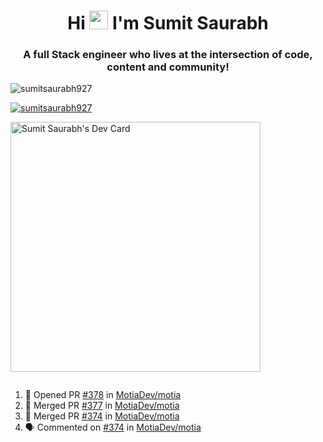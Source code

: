 <h1 align="center">Hi <img src="https://raw.githubusercontent.com/MartinHeinz/MartinHeinz/master/wave.gif" width="30px"> I'm Sumit Saurabh</h1>
<h3 align="center">A full Stack engineer who lives at the intersection of code, content and community!</h3>

<p align="left"> <img src="https://komarev.com/ghpvc/?username=sumitsaurabh927&label=Profile%20views&color=0e75b6&style=flat" alt="sumitsaurabh927" /> </p>


<p align="left"> <a href="https://twitter.com/sumitsaurabh927" target="blank"><img src="https://img.shields.io/twitter/follow/sumitsaurabh927?logo=twitter&style=for-the-badge" alt="sumitsaurabh927" /></a> </p>


<a href="https://api.daily.dev/devcards/7d94ae10a1cc42f39f319acddfaf2e5b.png?r=6b7"><img src="https://api.daily.dev/devcards/7d94ae10a1cc42f39f319acddfaf2e5b.png?r=6b7" width="400" alt="Sumit Saurabh's Dev Card"/></a>

<p align="left"> <a href="https://twitter.com/" target="blank"><img src="https://img.shields.io/twitter/follow/?logo=twitter&style=for-the-badge" alt="" /></a> </p>



<!--
<p><img align="center" src="https://github-readme-stats.vercel.app/api?username=sumitsaurabh927&count_private=true" alt="sumitsaurabh927" /></p>
-->

<!--START_SECTION:activity-->
1. 💪 Opened PR [#378](https://github.com/MotiaDev/motia/pull/378) in [MotiaDev/motia](https://github.com/MotiaDev/motia)
2. 🎉 Merged PR [#377](https://github.com/MotiaDev/motia/pull/377) in [MotiaDev/motia](https://github.com/MotiaDev/motia)
3. 🎉 Merged PR [#374](https://github.com/MotiaDev/motia/pull/374) in [MotiaDev/motia](https://github.com/MotiaDev/motia)
4. 🗣 Commented on [#374](https://github.com/MotiaDev/motia/pull/374#issuecomment-2996885967) in [MotiaDev/motia](https://github.com/MotiaDev/motia)
<!--END_SECTION:activity-->
